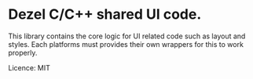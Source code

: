 # Dezel C/C++ shared UI code.

This library contains the core logic for UI related code such as layout and
styles. Each platforms must provides their own wrappers for this to work
properly.

Licence: MIT